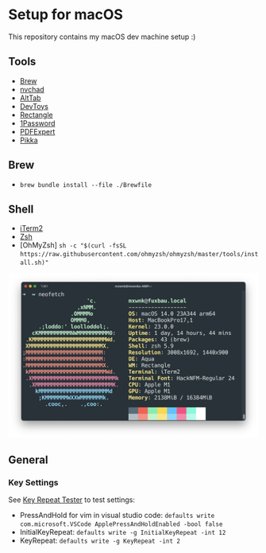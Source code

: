 # Setup for macOS

This repository contains my macOS dev machine setup :)

## Tools

* [Brew](https://brew.sh/)
* [nvchad](https://nvchad.com/)
* [AltTab](https://alt-tab-macos.netlify.app/)
* [DevToys](https://github.com/ObuchiYuki/DevToysMac.com/)
* [Rectangle](https://rectangleapp.com/)
* [1Password](https://1password.com/)
* [PDFExpert](https://pdfexpert.com/)
* [Pikka](https://www.pikka.app/)

## Brew

* `brew bundle install --file ./Brewfile`

## Shell

* [iTerm2](https://iterm2.com/)
* [Zsh](https://formulae.brew.sh/formula/zsh)
* [OhMyZsh] `sh -c "$(curl -fsSL https://raw.githubusercontent.com/ohmyzsh/ohmyzsh/master/tools/install.sh)"`

![NeoFetch](./neofetch.png)

## General

### Key Settings

See [Key Repeat Tester](https://mac-key-repeat.zaymon.dev/) to test settings:
* PressAndHold for vim in visual studio code: `defaults write com.microsoft.VSCode ApplePressAndHoldEnabled -bool false`
* InitialKeyRepeat: `defaults write -g InitialKeyRepeat -int 12` 
* KeyRepeat: `defaults write -g KeyRepeat -int 2`

